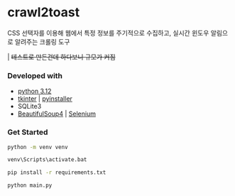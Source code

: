 # crawl2toast

CSS 선택자를 이용해 웹에서 특정 정보를 주기적으로 수집하고, 실시간 윈도우 알림으로 알려주는 크롤링 도구

| ~~테스트로 만든건데 하다보니 규모가 커짐~~

### Developed with

- [python 3.12](https://www.python.org/)
- [tkinter](https://docs.python.org/3/library/tkinter.html) | [pyinstaller](https://www.pyinstaller.org/)
- SQLite3
- [BeautifulSoup4](https://pypi.org/project/beautifulsoup4/) | [Selenium](https://www.selenium.dev/)

### Get Started

```cmd
python -m venv venv

venv\Scripts\activate.bat

pip install -r requirements.txt

python main.py
```
